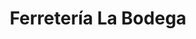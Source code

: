 ---
title: "Ferretería La Bodega"
url: /las-cruces-el-tabo/ferreteria-la-bodega/
shop: hágalo usted mismo
---